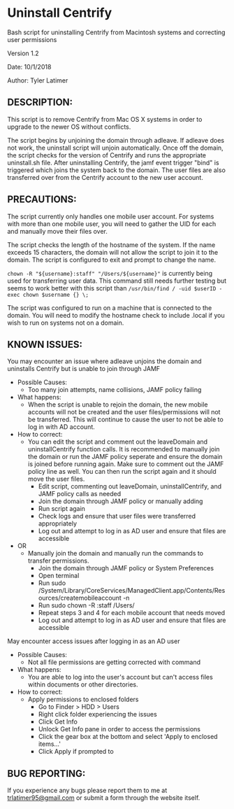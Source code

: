 # Uninstall Centrify
Bash script for uninstalling Centrify from Macintosh systems and correcting user permissions

Version 1.2

Date: 10/1/2018

Author: Tyler Latimer

## DESCRIPTION:
This script is to remove Centrify from Mac OS X systems in order to upgrade to the newer OS without conflicts.
   
The script begins by unjoining the domain through adleave. If adleave does not work, the uninstall script will unjoin automatically. Once off the domain, the script checks for the version of Centrify and runs the appropriate uninstall.sh file. After uninstalling Centrify, the jamf event trigger "bind" is triggered which joins the system back to the domain. The user files are also transferred over from the Centrify account to the new user account.

## PRECAUTIONS:
The script currently only handles one mobile user account. For systems with more than one mobile user, you will need to gather the UID for each and manually move their files over.

The script checks the length of the hostname of the system. If the name exceeds 15 characters, the domain will not allow the script to join it to the domain. The script is configured to exit and prompt to change the name.

`chown -R "${username}:staff" "/Users/${username}"` is currently being used for transferring user data. This command still needs further testing but seems to work better with this script than `/usr/bin/find / -uid $userID -exec chown $username {} \;`

The script was configured to run on a machine that is connected to the domain. You will need to modify the hostname check to include .local if you wish to run on systems not on a domain.

## KNOWN ISSUES:
You may encounter an issue where adleave unjoins the domain and uninstalls Centrify but is unable to join through JAMF
- Possible Causes:
  - Too many join attempts, name collisions, JAMF policy failing
- What happens:
  - When the script is unable to rejoin the domain, the new mobile accounts will not be created and the user files/permissions will not be transferred. This will continue to cause the user to not be able to log in with AD account.
- How to correct:
  - You can edit the script and comment out the leaveDomain and uninstallCentrify function calls. It is recommended to manually join the domain or run the JAMF policy seperate and ensure the domain is joined before running again. Make sure to comment out the JAMF policy line as well. You can then run the script again and it should move the user files.
    - Edit script, commenting out leaveDomain, uninstallCentrify, and JAMF policy calls as needed
    - Join the domain through JAMF policy or manually adding
    - Run script again
    - Check logs and ensure that user files were transferred appropriately
    - Log out and attempt to log in as AD user and ensure that files are accessible
- OR
  - Manually join the domain and manually run the commands to transfer permissions.
    - Join the domain through JAMF policy or System Preferences
    - Open terminal
    - Run sudo /System/Library/CoreServices/ManagedClient.app/Contents/Resources/createmobileaccount -n <username>
    - Run sudo chown -R <username>:staff /Users/<username>
    - Repeat steps 3 and 4 for each mobile account that needs moved
    - Log out and attempt to log in as AD user and ensure that files are accessible

May encounter access issues after logging in as an AD user
- Possible Causes:
  - Not all file permissions are getting corrected with command
- What happens:
  - You are able to log into the user's account but can't access files within documents or other directories.
- How to correct:
  - Apply permissions to enclosed folders
    - Go to Finder > HDD > Users
    - Right click folder experiencing the issues
    - Click Get Info
    - Unlock Get Info pane in order to access the permissions
    - Click the gear box at the bottom and select 'Apply to enclosed items...'
    - Click Apply if prompted to

## BUG REPORTING:
If you experience any bugs please report them to me at trlatimer95@gmail.com or submit a form through the website itself.
